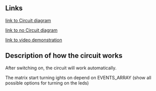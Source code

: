 ## Links
[link to Circuit diagram](https://drive.google.com/file/d/1Jdpdh11MZ8Onm8UNS5f3IleqdwERDlza/view?usp=drive_link)

[link to no Circuit diagram](https://drive.google.com/file/d/18G8XMMfdmrlukjdjPdQMSnDDJ50QUN-j/view?usp=drive_link)

[link to video demonstration](https://drive.google.com/file/d/10dhVAbncldaiY6VWjf4ezd60CbKhsV4H/view?usp=drive_link)

## Description of how the circuit works
After switching on, the circuit will work automatically.

The matrix start turning ights on depend on EVENTS_ARRAY 
(show all possible options for turning on the leds)
